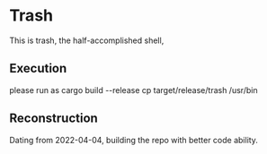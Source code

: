 # Trash
This is trash, the half-accomplished shell, 

## Execution
please run as
cargo build --release
cp target/release/trash /usr/bin

## Reconstruction
Dating from 2022-04-04, building the repo with better code ability.
